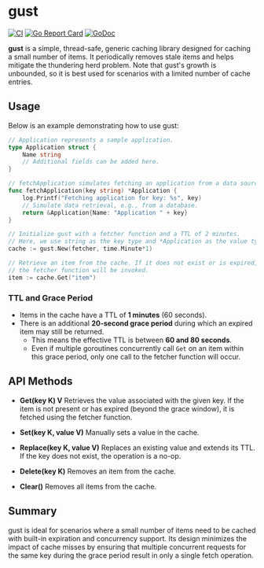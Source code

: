 # gust

[![CI](https://github.com/wonbyte/gust/actions/workflows/ci.yml/badge.svg?branch=main)](https://github.com/wonbyte/gust/actions/workflows/ci.yml)
[![Go Report Card](https://goreportcard.com/badge/github.com/wonbyte/gust?cache=v1)](https://goreportcard.com/report/github.com/wonbyte/gust)
[![GoDoc](https://godoc.org/github.com/wonbyte/gust?status.svg)](https://godoc.org/github.com/wonbyte/gust)

**gust** is a simple, thread-safe, generic caching library designed for caching
a small number of items. It periodically removes stale items and helps mitigate
the thundering herd problem. Note that gust's growth is unbounded, so it is best
used for scenarios with a limited number of cache entries.

## Usage

Below is an example demonstrating how to use gust:

```go
// Application represents a sample application.
type Application struct {
	Name string
	// Additional fields can be added here.
}

// fetchApplication simulates fetching an application from a data source.
func fetchApplication(key string) *Application {
	log.Printf("Fetching application for key: %s", key)
	// Simulate data retrieval, e.g., from a database.
	return &Application{Name: "Application " + key}
}

// Initialize gust with a fetcher function and a TTL of 2 minutes.
// Here, we use string as the key type and *Application as the value type.
cache := gust.New(fetcher, time.Minute*1)

// Retrieve an item from the cache. If it does not exist or is expired,
// the fetcher function will be invoked.
item := cache.Get("item")
```

### TTL and Grace Period

- Items in the cache have a TTL of **1 minutes** (60 seconds).
- There is an additional **20-second grace period** during which an expired item may still be returned.
  - This means the effective TTL is between **60 and 80 seconds**.
  - Even if multiple goroutines concurrently call `Get` on an item within this grace period, only one
  call to the fetcher function will occur.

## API Methods

- **Get(key K) V**
  Retrieves the value associated with the given key. If the item is not present
  or has expired (beyond the grace window), it is fetched using the fetcher function.

- **Set(key K, value V)**
  Manually sets a value in the cache.

- **Replace(key K, value V)**
  Replaces an existing value and extends its TTL. If the key does not exist, the
  operation is a no-op.

- **Delete(key K)**
  Removes an item from the cache.

- **Clear()**
  Removes all items from the cache.

## Summary

gust is ideal for scenarios where a small number of items need to be cached with
built-in expiration and concurrency support. Its design minimizes the impact of
cache misses by ensuring that multiple concurrent requests for the same key during
the grace period result in only a single fetch operation.
